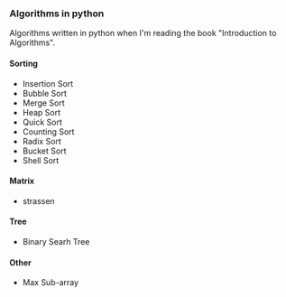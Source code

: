 ### Algorithms in python


Algorithms written in python when I'm reading the book "Introduction to Algorithms".

#### Sorting

*   Insertion Sort
*   Bubble Sort
*   Merge Sort
*   Heap Sort
*   Quick Sort
*   Counting Sort
*   Radix Sort
*   Bucket Sort
*   Shell Sort

#### Matrix

*   strassen

#### Tree

*   Binary Searh Tree

#### Other

*   Max Sub-array
